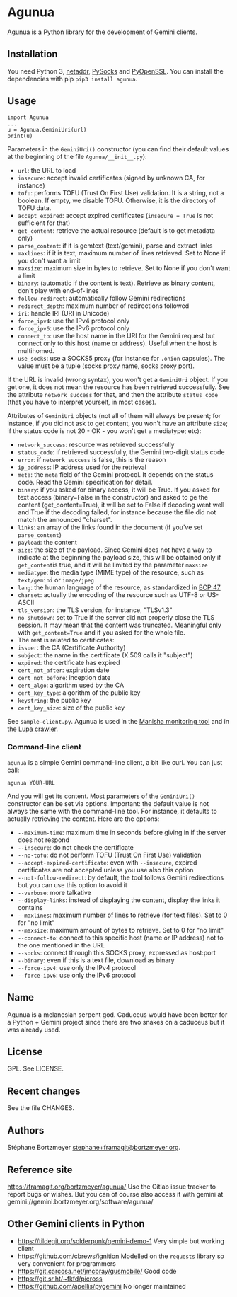 # Agunua

Agunua is a Python library for the development of Gemini clients.

## Installation

You need Python 3, [netaddr](https://github.com/netaddr/netaddr),
[PySocks](https://github.com/Anorov/PySocks) and [PyOpenSSL](https://www.pyopenssl.org/).  You
can install the dependencies with pip `pip3 install agunua`. 

## Usage

```
import Agunua
...
u = Agunua.GeminiUri(url)
print(u)
```

Parameters in the `GeminiUri()` constructor (you can find their
default values at the beginning of the file `Agunua/__init__.py`):

* `url`: the URL to load
* `insecure`: accept invalid certificates (signed by unknown CA, for
  instance)
* `tofu`: performs TOFU (Trust On First Use) validation. It is a
  string, not a boolean. If empty, we disable TOFU. Otherwise, it is
  the directory of TOFU data.
* `accept_expired`: accept expired certificates (`insecure = True` is
  not sufficient for that)
* `get_content`: retrieve the actual resource (default is to get
  metadata only)
* `parse_content`: if it is gemtext (text/gemini), parse and extract
  links
* `maxlines`: if it is text, maximum number of lines retrieved. Set to
  None if you don't want a limit
* `maxsize`: maximum size in bytes to retrieve. Set to
  None if you don't want a limit
* `binary`: (automatic if the content is text). Retrieve as binary
  content, don't play with end-of-lines
* `follow-redirect`: automatically follow Gemini redirections
* `redirect_depth`: maximum number of redirections followed
* `iri`: handle IRI (URI in Unicode)
* `force_ipv4`: use the IPv4 protocol only
* `force_ipv6`: use the IPv6 protocol only
* `connect_to`: use the host name in the URI for the Gemini request but
  connect only to this host (name or address). Useful when the host is
  multihomed.
* `use_socks`: use a SOCKS5 proxy (for instance for `.onion`
  capsules). The value must be a tuple (socks proxy name, socks proxy port).

If the URL is invalid (wrong syntax), you won't get a `GeminiUri`
object. If you get one, it does not mean the resource has been
retrieved successfully. See the attribute `network_success` for that,
and then the attribute `status_code` (that you have to interpret
yourself, in most cases).

Attributes of `GeminiUri` objects (not all of them will always be
present; for instance, if you did not ask to get content, you won't
have an attribute `size`; if the status code is not 20 - OK - you
won't get a mediatype; etc):

* `network_success`: resource was retrieved successfully
* `status_code`: if retrieved successfully, the Gemini two-digit
  status code
* `error`: if `network_success` is false, this is the reason
* `ip_address`: IP address used for the retrieval
* `meta`: the `meta` field of the Gemini protocol. It depends on the
 status code. Read the Gemini specification for detail.
* `binary`: if you asked for binary access, it will be True. If you
  asked for text access (binary=False in the constructor) and asked to
  ge the content (get_content=True), it will be set to False if
  decoding went well and True if the decoding failed, for instance
  because the file did not match the announced "charset".
* `links`: an array of the links found in the document (if you've set
  `parse_content`)
* `payload`: the content  
* `size`: the size of the payload. Since Gemini does not have a way to
  indicate at the beginning the payload size, this will be obtained
  only if `get_content`is true, and it will be limited by the
  parameter `maxsize`
* `mediatype`: the media type (MIME type) of the resource, such as
`text/gemini` or `image/jpeg`
* `lang`: the human language of the resource, as standardized in [BCP 47](https://www.rfc-editor.org/info/bcp47)
* `charset`: actually the encoding of the resource such as UTF-8 or US-ASCII
* `tls_version`: the TLS version, for instance, "TLSv1.3"
* `no_shutdown`: set to True if the server did not properly close the TLS session. It may mean that the content was truncated. Meaningful only with `get_content=True` and if you asked for the whole file.
* The rest is related to certificates:
* `issuer`: the CA (Certificate Authority)
* `subject`: the name in the certificate (X.509 calls it "subject")
* `expired`: the certificate has expired
* `cert_not_after`: expiration date
* `cert_not_before`: inception date
* `cert_algo`: algorithm used by the CA
* `cert_key_type`: algorithm of the public key
* `keystring`: the public key
* `cert_key_size`: size of the public key

See `sample-client.py`. Agunua is used in the [Manisha monitoring
tool](https://framagit.org/bortzmeyer/manisha/) and in the [Lupa crawler](https://framagit.org/bortzmeyer/lupa/).

### Command-line client

`agunua` is a simple Gemini command-line client, a bit like
curl. You can just call:

```
agunua YOUR-URL
```

And you will get its content. Most parameters of the `GeminiUri()`
constructor can be set via options. Important: the default value is
not always the same with the command-line tool. For instance, it
defaults to actually retrieving the content. Here are the options:

* `--maximum-time`: maximum time in seconds before giving in if the
  server does not respond
* `--insecure`: do not check the certificate
* `--no-tofu`: do not perform TOFU (Trust On First Use) validation
* `--accept-expired-certificate`:  even with `--insecure`, expired
  certificates are not accepted unless you use also this option
* `--not-follow-redirect`: by default, the tool follows Gemini
  redirections but you can use this option to avoid it
* `--verbose`: more talkative
* `--display-links`: instead of displaying the content, display the
  links it contains
* `--maxlines`: maximum number of lines to retrieve (for text
  files). Set to 0 for "no limit"
* `--maxsize`: maximum amount of bytes to retrieve. Set to 0 for "no limit"
* `--connect-to`: connect to this specific host (name or IP address)
  not to the one mentioned in the URL
* `--socks`: connect through this SOCKS proxy, expressed as host:port
* `--binary`: even if this is a text file, download as binary
* `--force-ipv4`: use only the IPv4 protocol
* `--force-ipv6`: use only the IPv6 protocol

## Name

Agunua is a melanesian serpent god. Caduceus would have been better
for a Python + Gemini project since there are two snakes on a caduceus
but it was already used.

## License

GPL. See LICENSE.

## Recent changes

See the file CHANGES.

## Authors

Stéphane Bortzmeyer <stephane+framagit@bortzmeyer.org>.

## Reference site

https://framagit.org/bortzmeyer/agunua/ Use the Gitlab issue tracker to
report bugs or wishes. But you can of course also access it with
gemini at gemini://gemini.bortzmeyer.org/software/agunua/

## Other Gemini clients in Python 

* https://tildegit.org/solderpunk/gemini-demo-1 Very simple but working client
* https://github.com/cbrews/ignition Modelled on the `requests` library so very convenient for programmers
* https://git.carcosa.net/jmcbray/gusmobile/ Good code
* https://git.sr.ht/~fkfd/picross 
* https://github.com/apellis/pygemini No longer maintained


